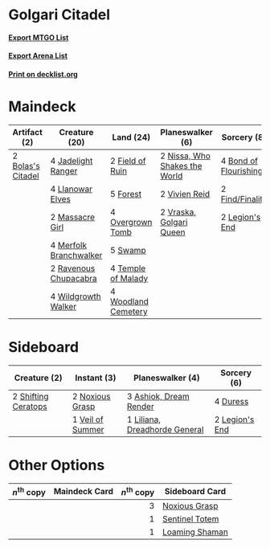 # Golgari Citadel

#### [Export MTGO List](../collection/Golgari%20Citadel/Golgari%20Citadel.txt)
#### [Export Arena List](../collection/Golgari%20Citadel/Golgari%20Citadel_arena.txt)
#### [Print on decklist.org](http://decklist.org/?deckmain=2%09Bolas's%20Citadel%0A4%09Bond%20of%20Flourishing%0A2%09Field%20of%20Ruin%0A2%09Find/Finality%0A5%09Forest%0A4%09Jadelight%20Ranger%0A2%09Legion's%20End%0A4%09Llanowar%20Elves%0A2%09Massacre%20Girl%0A4%09Merfolk%20Branchwalker%0A2%09Nissa,%20Who%20Shakes%20the%20World%0A4%09Overgrown%20Tomb%0A2%09Ravenous%20Chupacabra%0A5%09Swamp%0A4%09Temple%20of%20Malady%0A2%09Vivien%20Reid%0A2%09Vraska,%20Golgari%20Queen%0A4%09Wildgrowth%20Walker%0A4%09Woodland%20Cemetery&deckside=3%09Ashiok,%20Dream%20Render%0A4%09Duress%0A2%09Legion's%20End%0A1%09Liliana,%20Dreadhorde%20General%0A2%09Noxious%20Grasp%0A2%09Shifting%20Ceratops%0A1%09Veil%20of%20Summer)
# Maindeck

|                                        Artifact (2)                                        |                                          Creature (20)                                          |                                          Land (24)                                           |                                            Planeswalker (6)                                            |                                          Sorcery (8)                                           |
|--------------------------------------------------------------------------------------------|-------------------------------------------------------------------------------------------------|----------------------------------------------------------------------------------------------|--------------------------------------------------------------------------------------------------------|------------------------------------------------------------------------------------------------|
|2 [Bolas's Citadel](http://gatherer.wizards.com/Pages/Card/Details.aspx?multiverseid=461006)|4 [Jadelight Ranger](http://gatherer.wizards.com/Pages/Card/Details.aspx?multiverseid=439793)    |2 [Field of Ruin](http://gatherer.wizards.com/Pages/Card/Details.aspx?multiverseid=435415)    |2 [Nissa, Who Shakes the World](http://gatherer.wizards.com/Pages/Card/Details.aspx?multiverseid=461096)|4 [Bond of Flourishing](http://gatherer.wizards.com/Pages/Card/Details.aspx?multiverseid=461082)|
|                                                                                            |4 [Llanowar Elves](http://gatherer.wizards.com/Pages/Card/Details.aspx?multiverseid=129626)      |5 [Forest](http://gatherer.wizards.com/Pages/Card/Details.aspx?multiverseid=439860)           |2 [Vivien Reid](http://gatherer.wizards.com/Pages/Card/Details.aspx?multiverseid=447344)                |2 [Find/Finality](http://gatherer.wizards.com/Pages/Card/Details.aspx?multiverseid=452975)      |
|                                                                                            |2 [Massacre Girl](http://gatherer.wizards.com/Pages/Card/Details.aspx?multiverseid=461026)       |4 [Overgrown Tomb](http://gatherer.wizards.com/Pages/Card/Details.aspx?multiverseid=405103)   |2 [Vraska, Golgari Queen](http://gatherer.wizards.com/Pages/Card/Details.aspx?multiverseid=452963)      |2 [Legion's End](http://gatherer.wizards.com/Pages/Card/Details.aspx?multiverseid=466860)       |
|                                                                                            |4 [Merfolk Branchwalker](http://gatherer.wizards.com/Pages/Card/Details.aspx?multiverseid=435353)|5 [Swamp](http://gatherer.wizards.com/Pages/Card/Details.aspx?multiverseid=439858)            |                                                                                                        |                                                                                                |
|                                                                                            |2 [Ravenous Chupacabra](http://gatherer.wizards.com/Pages/Card/Details.aspx?multiverseid=442093) |4 [Temple of Malady](http://gatherer.wizards.com/Pages/Card/Details.aspx?multiverseid=380515) |                                                                                                        |                                                                                                |
|                                                                                            |4 [Wildgrowth Walker](http://gatherer.wizards.com/Pages/Card/Details.aspx?multiverseid=435372)   |4 [Woodland Cemetery](http://gatherer.wizards.com/Pages/Card/Details.aspx?multiverseid=443136)|                                                                                                        |                                                                                                |


# Sideboard

|                                         Creature (2)                                         |                                        Instant (3)                                        |                                            Planeswalker (4)                                            |                                       Sorcery (6)                                       |
|----------------------------------------------------------------------------------------------|-------------------------------------------------------------------------------------------|--------------------------------------------------------------------------------------------------------|-----------------------------------------------------------------------------------------|
|2 [Shifting Ceratops](http://gatherer.wizards.com/Pages/Card/Details.aspx?multiverseid=466948)|2 [Noxious Grasp](http://gatherer.wizards.com/Pages/Card/Details.aspx?multiverseid=466864) |3 [Ashiok, Dream Render](http://gatherer.wizards.com/Pages/Card/Details.aspx?multiverseid=461155)       |4 [Duress](http://gatherer.wizards.com/Pages/Card/Details.aspx?multiverseid=14557)       |
|                                                                                              |1 [Veil of Summer](http://gatherer.wizards.com/Pages/Card/Details.aspx?multiverseid=466952)|1 [Liliana, Dreadhorde General](http://gatherer.wizards.com/Pages/Card/Details.aspx?multiverseid=461024)|2 [Legion's End](http://gatherer.wizards.com/Pages/Card/Details.aspx?multiverseid=466860)|


# Other Options

|*n*<sup>th</sup> copy|Maindeck Card|*n*<sup>th</sup> copy|                                     Sideboard Card                                      |
|---------------------|-------------|--------------------:|-----------------------------------------------------------------------------------------|
|                     |             |                    3|[Noxious Grasp](http://gatherer.wizards.com/Pages/Card/Details.aspx?multiverseid=466864) |
|                     |             |                    1|[Sentinel Totem](http://gatherer.wizards.com/Pages/Card/Details.aspx?multiverseid=435404)|
|                     |             |                    1|[Loaming Shaman](http://gatherer.wizards.com/Pages/Card/Details.aspx?multiverseid=405286)|

